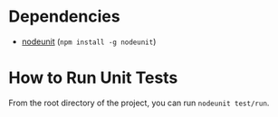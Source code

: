 # Dependencies

 * [nodeunit](https://github.com/caolan/nodeunit) (`npm install -g nodeunit`)

# How to Run Unit Tests

From the root directory of the project, you can run `nodeunit test/run`.
